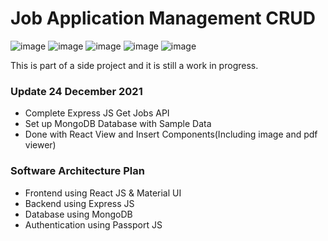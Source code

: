 # Job Application Management CRUD
![image](https://user-images.githubusercontent.com/60332263/145376565-9dab94cc-abd7-4572-bc06-e010597292de.png)
![image](https://user-images.githubusercontent.com/60332263/147357038-2a82990e-5a80-4cde-b259-fdf173c4e7cc.png)
![image](https://user-images.githubusercontent.com/60332263/147357071-0a8c0fed-748e-4221-9b45-6e75c67f7b15.png)
![image](https://user-images.githubusercontent.com/60332263/147357090-342dcf65-7847-4764-a9bc-e448e8995923.png)
![image](https://user-images.githubusercontent.com/60332263/147357173-9679e98f-e90d-4b76-92cd-f29a30a897b9.png)


This is part of a side project and it is still a work in progress.

### Update 24 December 2021
- Complete Express JS Get Jobs API
- Set up MongoDB Database with Sample Data
- Done with React View and Insert Components(Including image and pdf viewer)

### Software Architecture Plan
- Frontend using React JS & Material UI
- Backend using Express JS
- Database using MongoDB
- Authentication using Passport JS
